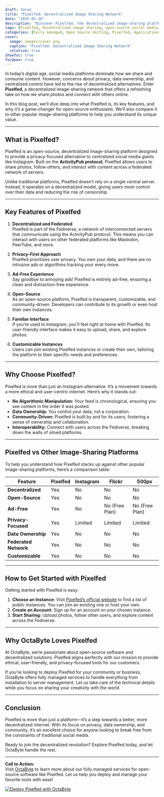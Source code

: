 ```yaml
---
draft: false
title: "Pixelfed: Decentralized Image Sharing Network"
date: "2025-03-10"
description: "Discover Pixelfed, the decentralized image-sharing platform that puts privacy and control back in your hands. Learn how it compares to other image-sharing networks and why it’s the perfect choice for open-source enthusiasts."
tags: [Pixelfed, decentralized image sharing, open-source social media, Pixelfed vs Instagram, privacy-focused social networks, open-source software, decentralized platforms, image-sharing alternatives]
categories: [Fully managed, Open Source Hosting, Pixelfed, Applications, Fediverse]
cover:
  image: images/cover.png
  caption: "Pixelfed: Decentralized Image Sharing Network"
  relative: true
ShowToc: true
TocOpen: true
---
```



In today’s digital age, social media platforms dominate how we share and consume content. However, concerns about privacy, data ownership, and centralized control have led to the rise of decentralized alternatives. Enter **Pixelfed**, a decentralized image-sharing network that offers a refreshing take on how we share photos and connect with others online.  

In this blog post, we’ll dive deep into what Pixelfed is, its key features, and why it’s a game-changer for open-source enthusiasts. We’ll also compare it to other popular image-sharing platforms to help you understand its unique value.  

---

## What is Pixelfed?  

Pixelfed is an open-source, decentralized image-sharing platform designed to provide a privacy-focused alternative to centralized social media giants like Instagram. Built on the **ActivityPub protocol**, Pixelfed allows users to share photos, follow others, and interact with content across a federated network of servers.  

Unlike traditional platforms, Pixelfed doesn’t rely on a single central server. Instead, it operates on a decentralized model, giving users more control over their data and reducing the risk of censorship.  

---

## Key Features of Pixelfed  

1. **Decentralized and Federated**  
   Pixelfed is part of the Fediverse, a network of interconnected servers that communicate using the ActivityPub protocol. This means you can interact with users on other federated platforms like Mastodon, PeerTube, and more.  

2. **Privacy-First Approach**  
   Pixelfed prioritizes user privacy. You own your data, and there are no intrusive ads or algorithms tracking your every move.  

3. **Ad-Free Experience**  
   Say goodbye to annoying ads! Pixelfed is entirely ad-free, ensuring a clean and distraction-free experience.  

4. **Open-Source**  
   As an open-source platform, Pixelfed is transparent, customizable, and community-driven. Developers can contribute to its growth or even host their own instances.  

5. **Familiar Interface**  
   If you’re used to Instagram, you’ll feel right at home with Pixelfed. Its user-friendly interface makes it easy to upload, share, and explore photos.  

6. **Customizable Instances**  
   Users can join existing Pixelfed instances or create their own, tailoring the platform to their specific needs and preferences.  

---

## Why Choose Pixelfed?  

Pixelfed is more than just an Instagram alternative. It’s a movement towards a more ethical and user-centric internet. Here’s why it stands out:  

- **No Algorithmic Manipulation:** Your feed is chronological, ensuring you see content in the order it was posted.  
- **Data Ownership:** You control your data, not a corporation.  
- **Community-Driven:** Pixelfed is built by and for its users, fostering a sense of ownership and collaboration.  
- **Interoperability:** Connect with users across the Fediverse, breaking down the walls of siloed platforms.  

---

## Pixelfed vs Other Image-Sharing Platforms  

To help you understand how Pixelfed stacks up against other popular image-sharing platforms, here’s a comparison table:  

| Feature                | Pixelfed               | Instagram              | Flickr                 | 500px                  |  
|------------------------|------------------------|------------------------|------------------------|------------------------|  
| **Decentralized**      | Yes                    | No                     | No                     | No                     |  
| **Open-Source**        | Yes                    | No                     | No                     | No                     |  
| **Ad-Free**            | Yes                    | No                     | No (Free Plan)         | No (Free Plan)         |  
| **Privacy-Focused**    | Yes                    | Limited                | Limited                | Limited                |  
| **Data Ownership**     | Yes                    | No                     | No                     | No                     |  
| **Federated Network**  | Yes                    | No                     | No                     | No                     |  
| **Customizable**       | Yes                    | No                     | No                     | No                     |  

---

## How to Get Started with Pixelfed  

Getting started with Pixelfed is easy:  

1. **Choose an Instance:** Visit [Pixelfed’s official website](https://pixelfed.org) to find a list of public instances. You can join an existing one or host your own.  
2. **Create an Account:** Sign up for an account on your chosen instance.  
3. **Start Sharing:** Upload photos, follow other users, and explore content across the Fediverse.  

---

## Why OctaByte Loves Pixelfed  

At OctaByte, we’re passionate about open-source software and decentralized solutions. Pixelfed aligns perfectly with our mission to provide ethical, user-friendly, and privacy-focused tools for our customers.  

If you’re looking to deploy Pixelfed for your community or business, OctaByte offers fully managed services to handle everything from installation to server management. Let us take care of the technical details while you focus on sharing your creativity with the world.  

---

## Conclusion  

Pixelfed is more than just a platform—it’s a step towards a better, more decentralized internet. With its focus on privacy, data ownership, and community, it’s an excellent choice for anyone looking to break free from the constraints of traditional social media.  

Ready to join the decentralized revolution? Explore Pixelfed today, and let OctaByte handle the rest.  

---

**Call to Action:**  
Visit [OctaByte](https://octabyte.io) to learn more about our fully managed services for open-source software like Pixelfed. Let us help you deploy and manage your favorite tools with ease!

[![Deploy Pixelfed with OctaByte](/images/deploy-on-octabyte.png)](https://octabyte.io/fully-managed-open-source-services/applications/fediverse/pixelfed)